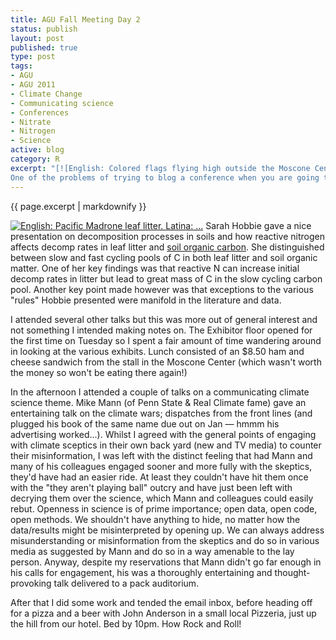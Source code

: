 ```yaml
--- 
title: AGU Fall Meeting Day 2
status: publish
layout: post
published: true
type: post
tags: 
- AGU
- AGU 2011
- Climate Change
- Communicating science
- Conferences
- Nitrate
- Nitrogen
- Science
active: blog
category: R
excerpt: "[![English: Colored flags flying high outside the Moscone Center](http://upload.wikimedia.org/wikipedia/commons/thumb/9/9b/Flags_Moscone_Center.jpg/300px-Flags_Moscone_Center.jpg 'English: Colored flags flying high outside the Moscone Center')](http://commons.wikipedia.org/wiki/File:Flags_Moscone_Center.jpg)\n\n
One of the problems of trying to blog a conference when you are going to session talks and socialising in the evening is keeping up to date with your blogging. Day 2 was a little slower in regard to talks and I was able to pick to some degree."
---
```


{{ page.excerpt | markdownify  }}

[![English: Pacific Madrone leaf litter. Latina: ...](http://upload.wikimedia.org/wikipedia/commons/thumb/f/f4/Arbutus_menziesii-8.jpg/300px-Arbutus_menziesii-8.jpg "English: Pacific Madrone leaf litter. Latina: ...")](http://commons.wikipedia.org/wiki/File:Arbutus_menziesii-8.jpg) Sarah Hobbie gave a nice presentation on decomposition processes in soils and how reactive nitrogen affects decomp rates in leaf litter and [soil organic carbon](http://en.wikipedia.org/wiki/Soil_carbon "Soil carbon"). She distinguished between slow and fast cycling pools of C in both leaf litter and soil organic matter. One of her key findings was that reactive N can increase initial decomp rates in litter but lead to great mass of C in the slow cycling carbon pool. Another key point made however was that exceptions to the various "rules" Hobbie presented were manifold in the literature and data.

I attended several other talks but this was more out of general interest and not something I intended making notes on. The Exhibitor floor opened for the first time on Tuesday so I spent a fair amount of time wandering around in looking at
the various exhibits. Lunch consisted of an \$8.50 ham and cheese sandwich from the stall in the Moscone Center (which wasn't worth the money so won't be eating there again!)

In the afternoon I attended a couple of talks on a communicating climate science theme. Mike Mann (of Penn State & Real Climate fame) gave an entertaining talk on the climate wars; dispatches from the front lines (and plugged his book of the same
name due out on Jan — hmmm his advertising worked...). Whilst I agreed with the general points of engaging with climate sceptics in their own back yard (new and TV media) to counter their misinformation, I was left with the distinct feeling that had Mann and many of his colleagues engaged sooner and more fully with the skeptics, they'd have had an easier ride. At least they couldn't have hit them once with the "they aren't playing ball" outcry and have just been left with decrying them over the science, which Mann and colleagues could easily rebut. Openness in science is of prime importance; open data, open code, open methods. We shouldn't have anything to hide, no matter how the data/results might be misinterpreted by opening up. We can always address misunderstanding or misinformation from the skeptics and do so in various media as suggested by Mann and do so in a way amenable to the lay person. Anyway, despite my reservations that Mann didn't go far enough in his calls for engagement, his was a thoroughly entertaining and thought-provoking talk delivered to a pack auditorium.

After that I did some work and tended the email inbox, before heading off for a pizza and a beer with John Anderson in a small local Pizzeria, just up the hill from our hotel. Bed by 10pm. How Rock and Roll!
